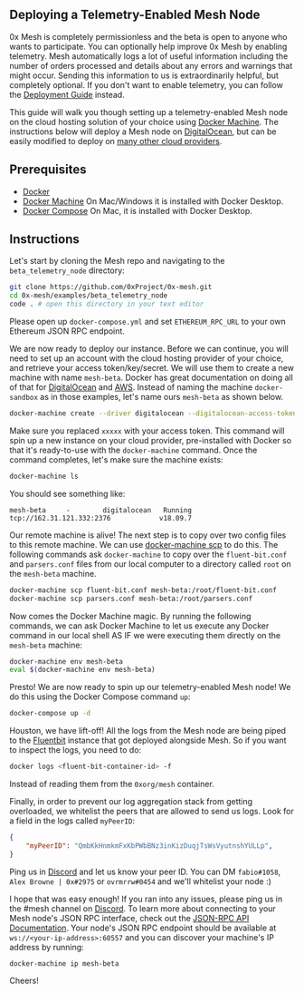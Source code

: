 ## Deploying a Telemetry-Enabled Mesh Node

0x Mesh is completely permissionless and the beta is open to anyone who wants to
participate. You can optionally help improve 0x Mesh by enabling telemetry. Mesh
automatically logs a lot of useful information including the number of orders
processed and details about any errors and warnings that might occur. Sending
this information to us is extraordinarily helpful, but completely optional. If
you don't want to enable telemetry, you can follow the
[Deployment Guide](../../docs/deployment.md) instead.

This guide will walk you though setting up a telemetry-enabled Mesh node on the cloud hosting solution of your choice using [Docker Machine](https://docs.docker.com/machine/). The instructions below will deploy a Mesh node on [DigitalOcean](https://www.digitalocean.com/), but can be easily modified to deploy on [many other cloud providers](https://docs.docker.com/machine/drivers/).

## Prerequisites

-   [Docker](https://www.docker.com/get-started)
-   [Docker Machine](https://docs.docker.com/machine/install-machine/) On Mac/Windows it is installed with Docker Desktop.
-   [Docker Compose](https://docs.docker.com/compose/install/) On Mac, it is installed with Docker Desktop.

## Instructions

Let's start by cloning the Mesh repo and navigating to the `beta_telemetry_node` directory:

```bash
git clone https://github.com/0xProject/0x-mesh.git
cd 0x-mesh/examples/beta_telemetry_node
code . # open this directory in your text editor
```

Please open up `docker-compose.yml` and set `ETHEREUM_RPC_URL` to your own Ethereum JSON RPC endpoint.

We are now ready to deploy our instance. Before we can continue, you will need to set up an account with the cloud hosting provider of your choice, and retrieve your access token/key/secret. We will use them to create a new machine with name `mesh-beta`. Docker has great documentation on doing all of that for [DigitalOcean](https://docs.docker.com/machine/examples/ocean/) and [AWS](https://docs.docker.com/machine/examples/aws/). Instead of naming the machine `docker-sandbox` as in those examples, let's name ours `mesh-beta` as shown below.

```bash
docker-machine create --driver digitalocean --digitalocean-access-token xxxxx mesh-beta
```

Make sure you replaced `xxxxx` with your access token. This command will spin up a new instance on your cloud provider, pre-installed with Docker so that it's ready-to-use with the `docker-machine` command. Once the command completes, let's make sure the machine exists:

```bash
docker-machine ls
```

You should see something like:

```
mesh-beta     -        digitalocean   Running   tcp://162.31.121.332:2376            v18.09.7
```

Our remote machine is alive! The next step is to copy over two config files to this remote machine. We can use [docker-machine scp](https://docs.docker.com/machine/reference/scp/) to do this. The following commands ask `docker-machine` to copy over the `fluent-bit.conf` and `parsers.conf` files from our local computer to a directory called `root` on the `mesh-beta` machine.

```bash
docker-machine scp fluent-bit.conf mesh-beta:/root/fluent-bit.conf
docker-machine scp parsers.conf mesh-beta:/root/parsers.conf
```

Now comes the Docker Machine magic. By running the following commands, we can ask Docker Machine to let us execute any Docker command in our local shell AS IF we were executing them directly on the `mesh-beta` machine:

```bash
docker-machine env mesh-beta
eval $(docker-machine env mesh-beta)
```

Presto! We are now ready to spin up our telemetry-enabled Mesh node! We do this using the Docker Compose command `up`:

```bash
docker-compose up -d
```

Houston, we have lift-off! All the logs from the Mesh node are being piped to the [Fluentbit](https://fluentbit.io/) instance that got deployed alongside Mesh. So if you want to inspect the logs, you need to do:

```bash
docker logs <fluent-bit-container-id> -f
```

Instead of reading them from the `0xorg/mesh` container.

Finally, in order to prevent our log aggregation stack from getting overloaded,
we whitelist the peers that are allowed to send us logs. Look for a field in the
logs called `myPeerID`:

```json
{
    "myPeerID": "QmbKkHnmkmFxKbPWbBNz3inKizDuqjTsWsVyutnshYULLp",
}
```

Ping us in [Discord](https://discord.gg/HF7fHwk) and let us know your peer ID. You can DM `fabio#1058`, `Alex Browne | 0x#2975` or `ovrmrrw#0454` and we'll whitelist your node :)

I hope that was easy enough! If you ran into any issues, please ping us in the #mesh channel on [Discord](https://discord.gg/HF7fHwk). To learn more about connecting to your Mesh node's JSON RPC interface, check out the [JSON-RPC API Documentation](docs/rpc_api.md). Your node's JSON RPC endpoint should be available at `ws://<your-ip-address>:60557` and you can discover your machine's IP address by running:

```
docker-machine ip mesh-beta
```

Cheers!
